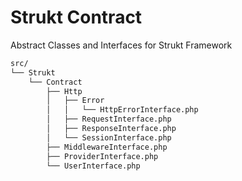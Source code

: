 Strukt Contract
===

Abstract Classes and Interfaces for Strukt Framework

```sh
src/
└── Strukt
    └── Contract
        ├── Http
        │   ├── Error
        │   │   └── HttpErrorInterface.php
        │   ├── RequestInterface.php
        │   ├── ResponseInterface.php
        │   └── SessionInterface.php
        ├── MiddlewareInterface.php
        ├── ProviderInterface.php
        └── UserInterface.php
```

